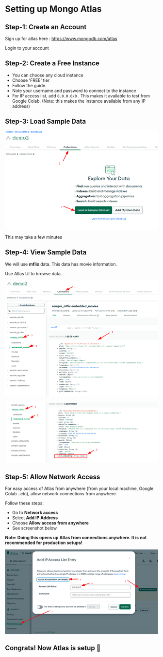 # Setting up Mongo Atlas

## Step-1: Create an Account

Sign up for atlas here : https://www.mongodb.com/atlas

Login to your account

## Step-2: Create a Free Instance

- You can choose any cloud instance
- Choose 'FREE' tier
- Follow the guide.
- Note your username and password to connect to the instance
- For IP access list, add `0.0.0.0/0` .  This makes it available to test from Google Colab. (Note: this makes the instance available from any IP address)



## Step-3: Load Sample Data

![Alt text](../images/atlas-setup-load-data-1.png)

This may take a few minutes

## Step-4: View Sample Data

We will use **mflix** data.  This data has movie information.

Use Atlas UI to browse data.

![Alt text](../images/mflix-1b.png)

![Alt text](../images/mflix-embeddings-1.png)


## Step-5: Allow Network Access

For easy access of Atlas from anywhere (from your local machine, Google Colab ..etc), allow network connections from anywhere.

Follow these steps:

- Go to **Network access**
- Select **Add IP Address**
- Choose **Allow access from anywhere**
- See screenshot below

**Note: Doing this opens up Atlas from connections anywhere.  It is not recommended for production setups!**

![](../images/atlas-connect-2.png)


## Congrats!  Now Atlas is setup  👏